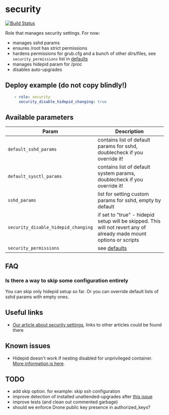 # security

[![Build Status](https://drone.osshelp.io/api/badges/ansible/security/status.svg)](https://drone.osshelp.io/ansible/security)

Role that manages security settings. For now:

- manages sshd params
- ensures /root has strict permissions
- hardens permissions for grub.cfg and a bunch of other dirs/files, see `security_permissions` list in [defaults](defaults/main.yml)
- manages hidepid param for /proc
- disables auto-upgrades

## Deploy example (do not copy blindly!)

```yaml
    - role: security
      security_disable_hidepid_changing: true
```

## Available parameters

| Param | Description |
| -------- | -------- |
| `default_sshd_params` | contains list of default params for sshd, doublecheck if you override it! |
| `default_sysctl_params` | contains list of default system params, doublecheck if you override it! |
| `sshd_params` | list for setting custom params for sshd, empty by default |
| `security_disable_hidepid_changing` | if set to "true" - hidepid setup will be skipped. This will not revert any of already made mount options or scripts |
| `security_permissions` | see [defaults](defaults/main.yml) | list, describing proper permissions for dirs/files, that will be set |

## FAQ

### Is there a way to skip some configuration entirely

You can skip only hidepid setup so far. Or you can override default lists of sshd params with empty ones.

## Useful links

- [Our article about security settings](https://oss.help/kb2656), links to other articles could be found there

## Known issues

- Hidepid doesn't work if nesting disabled for unprivileged container. [More information is here](https://oss.help/82781).

## TODO

- add skip option. for example: skip ssh configuration
- improve detection of installed unattended-upgrades after [this issue](https://github.com/ansible/ansible/issues/60889)
- improve tests (and clean out commented garbage)
- should we enforce Drone public key presence in authorized_keys?
